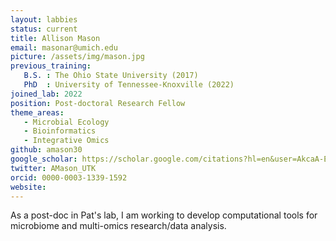 ```yaml
---
layout: labbies
status: current
title: Allison Mason
email: masonar@umich.edu
picture: /assets/img/mason.jpg
previous_training:
   B.S. : The Ohio State University (2017)
   PhD  : University of Tennessee-Knoxville (2022)
joined_lab: 2022
position: Post-doctoral Research Fellow
theme_areas:
   - Microbial Ecology
   - Bioinformatics
   - Integrative Omics
github: amason30
google_scholar: https://scholar.google.com/citations?hl=en&user=AkcaA-EAAAAJ
twitter: AMason_UTK
orcid: 0000-0003-1339-1592
website: 
---
```


As a post-doc in Pat's lab, I am working to develop computational tools for microbiome and multi-omics research/data analysis.
